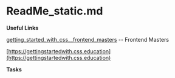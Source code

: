 # ReadMe_static.md

**Useful Links**

[getting_started_with_css__frontend_masters](https://frontendmasters.com/courses/getting-started-css) -- Frontend Masters

[https://gettingstartedwith.css.education](https://gettingstartedwith.css.education)

**Tasks**

